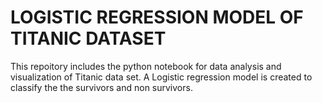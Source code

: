 # LOGISTIC REGRESSION MODEL OF TITANIC DATASET

This repoitory includes the python notebook for data analysis and visualization
of Titanic data set. A Logistic regression model is created to classify the the survivors
and non survivors.
